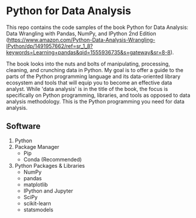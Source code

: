 # Python for Data Analysis
This repo contains the code samples of the book Python for Data Analysis: Data Wrangling with Pandas, NumPy, and IPython 2nd Edition (https://www.amazon.com/Python-Data-Analysis-Wrangling-IPython/dp/1491957662/ref=sr_1_8?keywords=Learning+pandas&qid=1555936735&s=gateway&sr=8-8).

The book looks into the nuts and bolts of manipulating, processing, cleaning, and crunching data in Python. My goal is to offer a guide to the parts of the Python programming language and its data-oriented library ecosystem and tools that will equip you to become an effective data analyst. While 'data analysis' is in the title of the book, the focus is specifically on Python programming, libraries, and tools as opposed to data analysis methodology. This is the Python programming you need for data analysis.

## Software
1. Python
2. Package Manager
    * Pip 
    * Conda (Recommended)
3. Python Packages & Libraries
    * NumPy
    * pandas
    * matplotlib
    * IPython and Jupyter
    * SciPy
    * scikit-learn
    * statsmodels